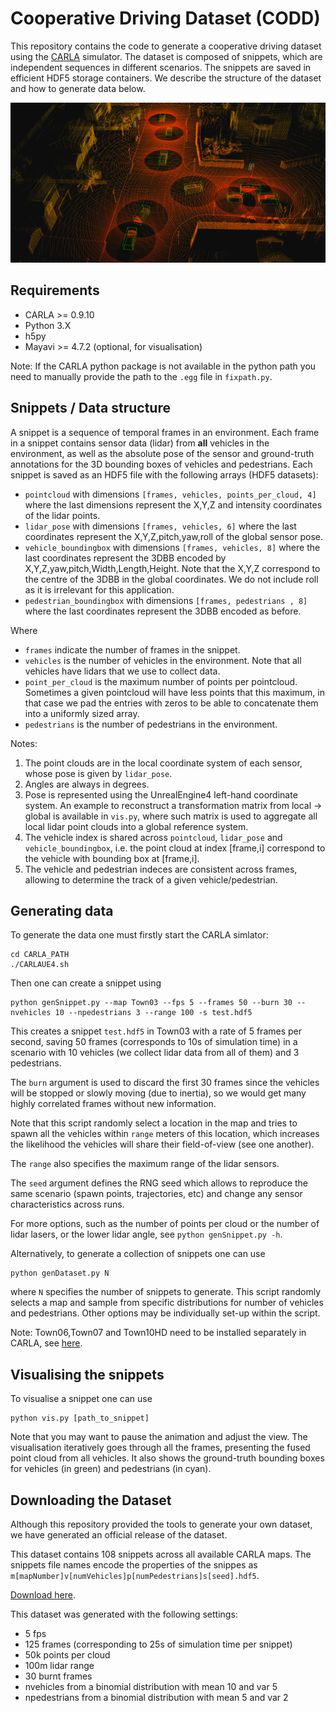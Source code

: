 # Cooperative Driving Dataset (CODD)

This repository contains the code to generate a cooperative driving dataset using the [CARLA](https://github.com/carla-simulator/carla) simulator.
The dataset is composed of snippets, which are independent sequences in different scenarios.
The snippets are saved in efficient HDF5 storage containers.
We describe the structure of the dataset and how to generate data below.

![screenshot](shot.png)

## Requirements
- CARLA >= 0.9.10 
- Python 3.X
- h5py
- Mayavi >= 4.7.2 (optional, for visualisation)

Note: If the CARLA python package is not available in the python path you need to manually provide the path to the `.egg` file in `fixpath.py`.

## Snippets / Data structure
A snippet is a sequence of temporal frames in an environment. Each frame in a snippet contains sensor data (lidar) from **all** vehicles in the environment, as well as the absolute pose of the sensor and ground-truth annotations for the 3D bounding boxes of vehicles and pedestrians.
Each snippet is saved as an HDF5 file with the following arrays (HDF5 datasets):

- `pointcloud` with dimensions `[frames, vehicles, points_per_cloud, 4]` where the last dimensions represent the X,Y,Z and intensity coordinates of the lidar points.
- `lidar_pose` with dimensions `[frames, vehicles, 6]` where the last coordinates represent the X,Y,Z,pitch,yaw,roll of the global sensor pose.
- `vehicle_boundingbox` with dimensions `[frames, vehicles, 8]` where the last coordinates represent the 3DBB encoded by X,Y,Z,yaw,pitch,Width,Length,Height. Note that the X,Y,Z correspond to the centre of the 3DBB in the global coordinates. We do not include roll as it is irrelevant for this application.
- `pedestrian_boundingbox` with dimensions `[frames, pedestrians , 8]` where the last coordinates represent the 3DBB encoded as before.

Where
- `frames` indicate the number of frames in the snippet. 
- `vehicles` is the number of vehicles in the environment. Note that all vehicles have lidars that we use to collect data.
- `point_per_cloud` is the maximum number of points per pointcloud. Sometimes a given pointcloud will have less points that this maximum, in that case we pad the entries with zeros to be able to concatenate them into a uniformly sized array.
- `pedestrians` is the number of pedestrians in the environment.

Notes:
1. The point clouds are in the local coordinate system of each sensor, whose pose is given by `lidar_pose`.
2. Angles are always in degrees.
3. Pose is represented using the UnrealEngine4 left-hand coordinate system. An example to reconstruct a transformation matrix from local -> global is available in `vis.py`, where such matrix is used to aggregate all local lidar point clouds into a global reference system.
4. The vehicle index is shared across `pointcloud`, `lidar_pose` and `vehicle_boundingbox`, i.e. the point cloud at index [frame,i] correspond to the vehicle with bounding box at [frame,i].
5. The vehicle and pedestrian indeces are consistent across frames, allowing to determine the track of a given vehicle/pedestrian.

## Generating data
To generate the data one must firstly start the CARLA simlator:
```
cd CARLA_PATH
./CARLAUE4.sh
```

Then one can create a snippet using
```
python genSnippet.py --map Town03 --fps 5 --frames 50 --burn 30 --nvehicles 10 --npedestrians 3 --range 100 -s test.hdf5
```
This creates a snippet `test.hdf5` in Town03 with a rate of 5 frames per second, saving 50 frames (corresponds to 10s of simulation time) in a scenario with 10 vehicles (we collect lidar data from all of them) and 3 pedestrians.

The `burn` argument is used to discard the first 30 frames since the vehicles will be stopped or slowly moving (due to inertia), so we would get many highly correlated frames without new information.

Note that this script randomly select a location in the map and tries to spawn all the vehicles within `range` meters of this location, which increases the likelihood the vehicles will share their field-of-view (see one another).

The `range` also specifies the maximum range of the lidar sensors.

The `seed` argument defines the RNG seed which allows to reproduce the same scenario (spawn points, trajectories, etc) and change any sensor characteristics across runs.

For more options, such as the number of points per cloud or the number of lidar lasers, or the lower lidar angle, see `python genSnippet.py -h`.

Alternatively, to generate a collection of snippets one can use
```
python genDataset.py N
```
where `N` specifies the number of snippets to generate.
This script randomly selects a map and sample from specific distributions for number of vehicles and pedestrians.
Other options may be individually set-up within the script.

Note: Town06,Town07 and Town10HD need to be installed separately in CARLA, see [here](https://carla.readthedocs.io/en/latest/start_quickstart/#import-additional-assets).

## Visualising the snippets 
To visualise a snippet one can use
```
python vis.py [path_to_snippet]
```

Note that you may want to pause the animation and adjust the view.
The visualisation iteratively goes through all the frames, presenting the fused point cloud from all vehicles.
It also shows the ground-truth bounding boxes for vehicles (in green) and pedestrians (in cyan).

## Downloading the Dataset
Although this repository provided the tools to generate your own dataset, we have generated an official release of the dataset.

This dataset contains 108 snippets across all available CARLA maps. 
The snippets file names encode the properties of the snippes as `m[mapNumber]v[numVehicles]p[numPedestrians]s[seed].hdf5`.

[Download here](https://livewarwickac-my.sharepoint.com/:u:/g/personal/u1793915_live_warwick_ac_uk/ESGKXrOVZ2BAmbvV4HviTPkB0ICOL7b0vt6hl4LdotSXcQ?e=mZOgHe).

This dataset was generated with the following settings:
- 5 fps
- 125 frames (corresponding to 25s of simulation time per snippet)
- 50k points per cloud
- 100m lidar range
- 30 burnt frames
- nvehicles from a binomial distribution with mean 10 and var 5
- npedestrians from a binomial distribution with mean 5 and var 2
